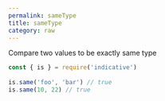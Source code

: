 ```yaml
---
permalink: sameType
title: sameType
category: raw
---
```


Compare two values to be exactly same type
 
```js
const { is } = require('indicative')
 
is.same('foo', 'bar') // true
is.same(10, 22) // true
```